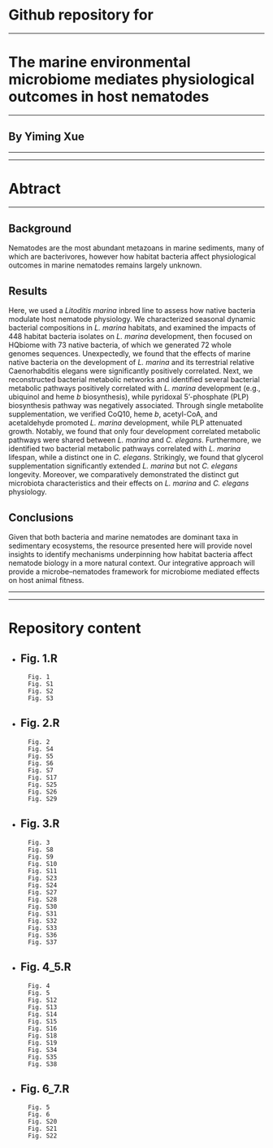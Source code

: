 Github repository for
===

---

# The marine environmental microbiome mediates physiological outcomes in host nematodes

----
## By Yiming Xue
-----
****
# Abtract

****
## Background

Nematodes are the most abundant metazoans in marine sediments, many of which are bacterivores, however how habitat bacteria affect physiological outcomes in marine nematodes remains largely unknown. 

## Results

Here, we used a *Litoditis marina* inbred line to assess how native bacteria modulate host nematode physiology. We characterized seasonal dynamic bacterial compositions in *L. marina* habitats, and examined the impacts of 448 habitat bacteria isolates on *L. marina* development, then focused on HQbiome with 73 native bacteria, of which we generated 72 whole genomes sequences. Unexpectedly, we found that the effects of marine native bacteria on the development of *L. marina* and its terrestrial relative Caenorhabditis elegans were significantly positively correlated. Next, we reconstructed bacterial metabolic networks and identified several bacterial metabolic pathways positively correlated with *L. marina* development (e.g., ubiquinol and heme *b* biosynthesis), while pyridoxal 5’-phosphate (PLP) biosynthesis pathway was negatively associated. Through single metabolite supplementation, we verified CoQ10, heme *b*, acetyl-CoA, and acetaldehyde promoted *L. marina* development, while PLP attenuated growth. Notably, we found that only four development correlated metabolic pathways were shared between *L. marina* and *C. elegans*. Furthermore, we identified two bacterial metabolic pathways correlated with *L. marina* lifespan, while a distinct one in *C. elegans*. Strikingly, we found that glycerol supplementation significantly extended *L. marina* but not *C. elegans* longevity. Moreover, we comparatively demonstrated the distinct gut microbiota characteristics and their effects on *L. marina* and *C. elegans* physiology. 

## Conclusions

Given that both bacteria and marine nematodes are dominant taxa in sedimentary ecosystems, the resource presented here will provide novel insights to identify mechanisms underpinning how habitat bacteria affect nematode biology in a more natural context. Our integrative approach will provide a microbe–nematodes framework for microbiome mediated effects on host animal fitness.


----


----

# Repository content


* ## Fig. 1.R
        Fig. 1
        Fig. S1
        Fig. S2
        Fig. S3


* ## Fig. 2.R
        Fig. 2
        Fig. S4
        Fig. S5
        Fig. S6
        Fig. S7
        Fig. S17 
        Fig. S25
        Fig. S26
        Fig. S29

* ## Fig. 3.R
        Fig. 3
        Fig. S8
        Fig. S9
        Fig. S10
        Fig. S11
        Fig. S23
        Fig. S24
        Fig. S27
        Fig. S28
        Fig. S30
        Fig. S31
        Fig. S32
        Fig. S33
        Fig. S36
        Fig. S37
* ## Fig. 4_5.R
        Fig. 4
        Fig. 5
        Fig. S12
        Fig. S13
        Fig. S14
        Fig. S15
        Fig. S16
        Fig. S18
        Fig. S19
        Fig. S34
        Fig. S35
        Fig. S38
* ## Fig. 6_7.R
        Fig. 5
        Fig. 6
        Fig. S20
        Fig. S21
        Fig. S22

